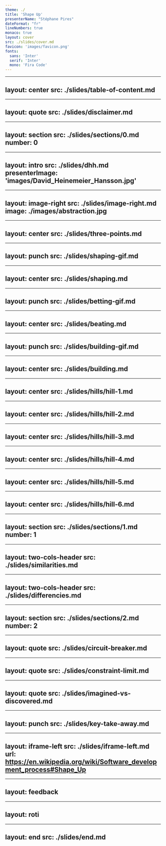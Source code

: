 ```yaml
---
theme: ./
title: 'Shape Up'
presenterName: "Stéphane Pires"
dateFormat: "fr"
lineNumbers: true
monaco: true
layout: cover
src: ./slides/cover.md
favicon: 'images/favicon.png'
fonts: 
  sans: 'Inter'
  serif: 'Inter'
  mono: 'Fira Code'
---
```


---
layout: center
src: ./slides/table-of-content.md
---

---
layout: quote
src: ./slides/disclaimer.md
---

---
layout: section
src: ./slides/sections/0.md
number: 0
---



---
layout: intro
src: ./slides/dhh.md
presenterImage: 'images/David_Heinemeier_Hansson.jpg'
---



---
layout: image-right
src: ./slides/image-right.md
image: ./images/abstraction.jpg
---

---
layout: center
src: ./slides/three-points.md
---

---
layout: punch
src: ./slides/shaping-gif.md
---

---
layout: center
src: ./slides/shaping.md
---

---
layout: punch
src: ./slides/betting-gif.md
---

---
layout: center
src: ./slides/beating.md
---

---
layout: punch
src: ./slides/building-gif.md
---

---
layout: center
src: ./slides/building.md
---

---
layout: center
src: ./slides/hills/hill-1.md
---

---
layout: center
src: ./slides/hills/hill-2.md
---

---
layout: center
src: ./slides/hills/hill-3.md
---

---
layout: center
src: ./slides/hills/hill-4.md
---

---
layout: center
src: ./slides/hills/hill-5.md
---

---
layout: center
src: ./slides/hills/hill-6.md
---

---
layout: section
src: ./slides/sections/1.md
number: 1
---

---
layout: two-cols-header
src: ./slides/similarities.md
---

---
layout: two-cols-header
src: ./slides/differencies.md
---

---
layout: section
src: ./slides/sections/2.md
number: 2
---

---
layout: quote
src: ./slides/circuit-breaker.md
---

---
layout: quote
src: ./slides/constraint-limit.md
---


---
layout: quote
src: ./slides/imagined-vs-discovered.md
---




---
layout: punch
src: ./slides/key-take-away.md
---

---
layout: iframe-left
src: ./slides/iframe-left.md
url: https://en.wikipedia.org/wiki/Software_development_process#Shape_Up
---

---
layout: feedback
---

---
layout: roti
---

---
layout: end
src: ./slides/end.md
---
